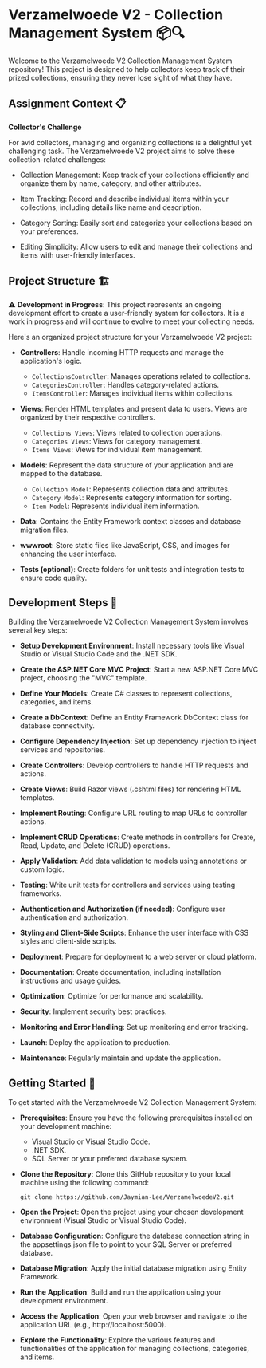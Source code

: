 # Verzamelwoede V2 - Collection Management System 📦🔍

Welcome to the Verzamelwoede V2 Collection Management System repository! This project is designed to help collectors keep track of their prized collections, ensuring they never lose sight of what they have. 

## Assignment Context 📋

**Collector's Challenge**

For avid collectors, managing and organizing collections is a delightful yet challenging task. The Verzamelwoede V2 project aims to solve these collection-related challenges:

- Collection Management: Keep track of your collections efficiently and organize them by name, category, and other attributes.

- Item Tracking: Record and describe individual items within your collections, including details like name and description.

- Category Sorting: Easily sort and categorize your collections based on your preferences.

- Editing Simplicity: Allow users to edit and manage their collections and items with user-friendly interfaces.

## Project Structure 🏗️

⚠️ **Development in Progress**: This project represents an ongoing development effort to create a user-friendly system for collectors. It is a work in progress and will continue to evolve to meet your collecting needs.

Here's an organized project structure for your Verzamelwoede V2 project:

- **Controllers**: Handle incoming HTTP requests and manage the application's logic.
    - `CollectionsController`: Manages operations related to collections.
    - `CategoriesController`: Handles category-related actions.
    - `ItemsController`: Manages individual items within collections.

- **Views**: Render HTML templates and present data to users. Views are organized by their respective controllers.
    - `Collections Views`: Views related to collection operations.
    - `Categories Views`: Views for category management.
    - `Items Views`: Views for individual item management.

- **Models**: Represent the data structure of your application and are mapped to the database.
    - `Collection Model`: Represents collection data and attributes.
    - `Category Model`: Represents category information for sorting.
    - `Item Model`: Represents individual item information.

- **Data**: Contains the Entity Framework context classes and database migration files.

- **wwwroot**: Store static files like JavaScript, CSS, and images for enhancing the user interface.

- **Tests (optional)**: Create folders for unit tests and integration tests to ensure code quality.

## Development Steps 📝

Building the Verzamelwoede V2 Collection Management System involves several key steps:

- **Setup Development Environment**: Install necessary tools like Visual Studio or Visual Studio Code and the .NET SDK.

- **Create the ASP.NET Core MVC Project**: Start a new ASP.NET Core MVC project, choosing the "MVC" template.

- **Define Your Models**: Create C# classes to represent collections, categories, and items.

- **Create a DbContext**: Define an Entity Framework DbContext class for database connectivity.

- **Configure Dependency Injection**: Set up dependency injection to inject services and repositories.

- **Create Controllers**: Develop controllers to handle HTTP requests and actions.

- **Create Views**: Build Razor views (.cshtml files) for rendering HTML templates.

- **Implement Routing**: Configure URL routing to map URLs to controller actions.

- **Implement CRUD Operations**: Create methods in controllers for Create, Read, Update, and Delete (CRUD) operations.

- **Apply Validation**: Add data validation to models using annotations or custom logic.

- **Testing**: Write unit tests for controllers and services using testing frameworks.

- **Authentication and Authorization (if needed)**: Configure user authentication and authorization.

- **Styling and Client-Side Scripts**: Enhance the user interface with CSS styles and client-side scripts.

- **Deployment**: Prepare for deployment to a web server or cloud platform.

- **Documentation**: Create documentation, including installation instructions and usage guides.

- **Optimization**: Optimize for performance and scalability.

- **Security**: Implement security best practices.

- **Monitoring and Error Handling**: Set up monitoring and error tracking.

- **Launch**: Deploy the application to production.

- **Maintenance**: Regularly maintain and update the application.

## Getting Started 🚀

To get started with the Verzamelwoede V2 Collection Management System:

- **Prerequisites**: Ensure you have the following prerequisites installed on your development machine:
    - Visual Studio or Visual Studio Code.
    - .NET SDK.
    - SQL Server or your preferred database system.

- **Clone the Repository**: Clone this GitHub repository to your local machine using the following command:
    ```
    git clone https://github.com/Jaymian-Lee/VerzamelwoedeV2.git
    ```

- **Open the Project**: Open the project using your chosen development environment (Visual Studio or Visual Studio Code).

- **Database Configuration**: Configure the database connection string in the appsettings.json file to point to your SQL Server or preferred database.

- **Database Migration**: Apply the initial database migration using Entity Framework.

- **Run the Application**: Build and run the application using your development environment.

- **Access the Application**: Open your web browser and navigate to the application URL (e.g., http://localhost:5000).

- **Explore the Functionality**: Explore the various features and functionalities of the application for managing collections, categories, and items.
